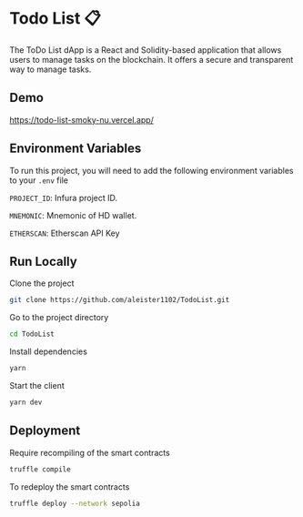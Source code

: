 
# Todo List 📋

The ToDo List dApp is a React and Solidity-based application that allows users to manage tasks on the blockchain. It offers a secure and transparent way to manage tasks.

## Demo

https://todo-list-smoky-nu.vercel.app/


## Environment Variables

To run this project, you will need to add the following environment variables to your `.env` file

`PROJECT_ID`: Infura project ID.

`MNEMONIC`: Mnemonic of HD wallet.

`ETHERSCAN`: Etherscan API Key


## Run Locally

Clone the project

```bash
git clone https://github.com/aleister1102/TodoList.git
```

Go to the project directory

```bash
cd TodoList
```

Install dependencies

```bash
yarn
```

Start the client

```bash
yarn dev
```


## Deployment

Require recompiling of the smart contracts

```bash
truffle compile
```

To redeploy the smart contracts

```bash
truffle deploy --network sepolia
```

